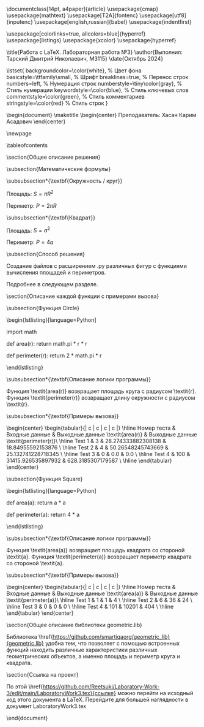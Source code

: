 \documentclass[14pt, a4paper]{article}
\usepackage{cmap}
\usepackage{mathtext}
\usepackage[T2A]{fontenc}
\usepackage[utf8]{inputenc}
\usepackage[english,russian]{babel}
\usepackage{indentfirst}

\usepackage[colorlinks=true, allcolors=blue]{hyperref}
\usepackage{listings}
\usepackage{xcolor}
\usepackage{hyperref}

\title{Работа с LaTeX. Лабораторная работа №3}
\author{Выполнил: Тарский Дмитрий Николаевич, М3115}
\date{Октябрь 2024}

\lstset{
  backgroundcolor=\color{white}, % Цвет фона
  basicstyle=\ttfamily\small,     % Шрифт
  breaklines=true,                 % Перенос строк
  numbers=left,                   % Нумерация строк
  numberstyle=\tiny\color{gray},   % Стиль нумерации
  keywordstyle=\color{blue},       % Стиль ключевых слов
  commentstyle=\color{green},      % Стиль комментариев
  stringstyle=\color{red}          % Стиль строк
}

\begin{document}
\maketitle
\begin{center}
Преподаватель: Хасан Карим Асадович
\end{center}

\newpage

\tableofcontents

\section{Общее описание решения}

\subsection{Математические формулы}

\subsubsection*{\textbf{Окружность / круг}}

Площадь: $S = {\pi}R^2$

Периметр: $P = 2{\pi}R$

\subsubsection*{\textbf{Квадрат}}

Площадь: $S = a^2$

Периметр: $P = 4a$

\subsection{Способ решения}

Создание файлов с расширением .py различных фигур с функциями вычисления площадей и периметров.

Подробнее в следующем разделе.

\section{Описание каждой функции с примерами вызова}

\subsection{Функция Circle}

\begin{lstlisting}[language=Python]

import math

def area(r):
    return math.pi * r * r

def perimeter(r):
    return 2 * math.pi * r

\end{lstlisting}

\subsubsection*{\textbf{Описание логики программы}}

Функция \textit{area(r)} возвращает площадь круга с радиусом \textit{r}. 
Функция \textit{perimeter(r)} возвращает длину окружности с радиусом \textit{r}.

\subsubsection*{\textbf{Примеры вызова}}

\begin{center}
    \begin{tabular}{| c | c | c | c |}
        \hline
        Номер теста & Входные данные & Выходные данные \textit{area(r)} & Выходные данные \textit{perimeter(r)}\\
        \hline
        Test 1 & 3 & 28.274333882308138 & 18.84955592153876 \\
        \hline
        Test 2 & 4 & 50.26548245743669 & 25.132741228718345 \\
        \hline
        Test 3 & 0 & 0.0 & 0.0 \\
        \hline
        Test 4 & 100 & 31415.926535897932 & 628.3185307179587 \\
        \hline
    \end{tabular}
\end{center}

\subsection{Функция Square}

\begin{lstlisting}[language=Python]

def area(a):
    return a * a


def perimeter(a):
    return 4 * a


\end{lstlisting}

\subsubsection*{\textbf{Описание логики программы}}

Функция \textit{area(a)} возвращает площадь квадрата со стороной \textit{a}. Функция 
\textit{perimeter(a)} возвращает периметр квадрата со стороной \textit{a}.

\subsubsection*{\textbf{Примеры вызова}}

\begin{center}
    \begin{tabular}{| c | c | c | c |}
        \hline
        Номер теста & Входные данные & Выходные данные \textit{area(a)} & Выходные данные \textit{perimeter(a)}\\
        \hline
        Test 1 & 1 & 1 & 4 \\
        \hline
        Test 2 & 6 & 36 & 24 \\
        \hline
        Test 3 & 0 & 0 & 0 \\
        \hline
        Test 4 & 101 & 10201 & 404 \\
        \hline
    \end{tabular}
\end{center}

\section{Общее описание библиотеки geometric.lib}

Библиотека \href{https://github.com/smartiqaorg/geometric_lib}{geometric.lib} удобна тем, что позволяет с помощью встроенных функций находить различные характеристики различных геометрических объектов, а именно площадь и периметр круга и квадрата.

\section{Ссылка на проект}

По этой \href{https://github.com/Reetsuki/Laboratory-Work-3/edit/main/LaboratoryWork3.tex}{ссылке} можно перейти на исходный код этого документа в LaTeX. Перейдите для большей наглядности в документ LaboratoryWork3.tex

\end{document}
